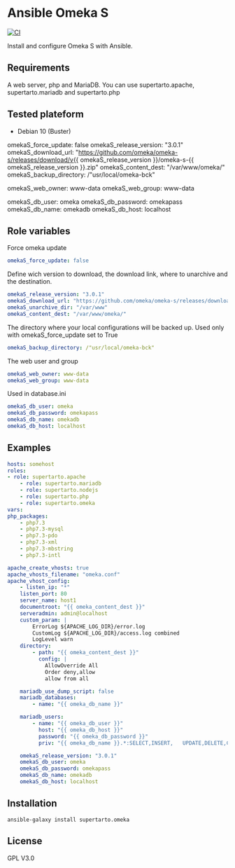 # Ansible Omeka S
[![CI](https://github.com/supertarto/ansible-omeka-S/workflows/CI/badge.svg?event=push)](https://github.com/supertarto/ansible-omeka-S/actions?query=workflow%3ACI)

Install and configure Omeka S with Ansible.


## Requirements
A web server, php and MariaDB. You can use supertarto.apache, supertarto.mariadb and supertarto.php

## Tested plateform
* Debian 10 (Buster)

omekaS_force_update: false
omekaS_release_version: "3.0.1"
omekaS_download_url: "https://github.com/omeka/omeka-s/releases/download/v{{ omekaS_release_version }}/omeka-s-{{ omekaS_release_version }}.zip"
omekaS_content_dest: "/var/www/omeka/"
omekaS_backup_directory: /"usr/local/omeka-bck"

omekaS_web_owner: www-data
omekaS_web_group: www-data

omekaS_db_user: omeka
omekaS_db_password: omekapass
omekaS_db_name: omekadb
omekaS_db_host: localhost
## Role variables
Force omeka update
```yml
omekaS_force_update: false
```
Define wich version to download, the download link, where to unarchive and the destination.
```yml
omekaS_release_version: "3.0.1"
omekaS_download_url: "https://github.com/omeka/omeka-s/releases/download/v{{ omekaS_release_version }}/omeka-s-{{ omekaS_release_version }}.zip"
omekaS_unarchive_dir: "/var/www"
omekaS_content_dest: "/var/www/omeka/"
```
The directory where your local configurations will be backed up. Used only with omekaS_force_update set to True
```yml
omekaS_backup_directory: /"usr/local/omeka-bck"
```
The web user and group
```yml
omekaS_web_owner: www-data
omekaS_web_group: www-data
```
Used in database.ini
```yml
omekaS_db_user: omeka
omekaS_db_password: omekapass
omekaS_db_name: omekadb
omekaS_db_host: localhost
```

## Examples
```yml
hosts: somehost
roles:
- role: supertarto.apache
    - role: supertarto.mariadb
    - role: supertarto.nodejs
    - role: supertarto.php
    - role: supertarto.omeka
vars:
php_packages:
    - php7.3
    - php7.3-mysql
    - php7.3-pdo
    - php7.3-xml
    - php7.3-mbstring
    - php7.3-intl

apache_create_vhosts: true
apache_vhosts_filename: "omeka.conf"
apache_vhost_config:
    - listen_ip: "*"
    listen_port: 80
    server_name: host1
    documentroot: "{{ omeka_content_dest }}"
    serveradmin: admin@localhost
    custom_param: |
        ErrorLog ${APACHE_LOG_DIR}/error.log
        CustomLog ${APACHE_LOG_DIR}/access.log combined
        LogLevel warn
    directory:
        - path: "{{ omeka_content_dest }}"
          config: |
            AllowOverride All
            Order deny,allow
            allow from all

    mariadb_use_dump_script: false
    mariadb_databases:
        - name: "{{ omeka_db_name }}"

    mariadb_users:
        - name: "{{ omeka_db_user }}"
          host: "{{ omeka_db_host }}"
          password: "{{ omeka_db_password }}"
          priv: "{{ omeka_db_name }}.*:SELECT,INSERT,   UPDATE,DELETE,CREATE,DROP,ALTER,CREATE TEMPORARY TABLES,LOCK TABLES"

    omekaS_release_version: "3.0.1"
    omekaS_db_user: omeka
    omekaS_db_password: omekapass
    omekaS_db_name: omekadb
    omekaS_db_host: localhost
```

## Installation
```
ansible-galaxy install supertarto.omeka
```
## License
GPL V3.0
